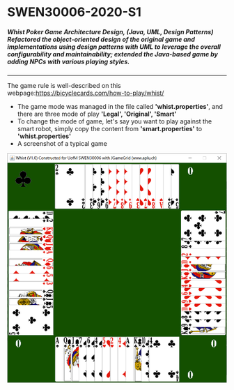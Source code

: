 # SWEN30006-2020-S1
##### Whist Poker Game Architecture Design, (Java, UML, Design Patterns)  Refactored the object-oriented design of the original game and implementations using design patterns with UML to leverage the overall configurability and maintainability; extended the Java-based game by adding NPCs with various playing styles.

---------

The game rule is well-described on this webpage:https://bicyclecards.com/how-to-play/whist/

- The game mode was managed in the file called **'whist.properties'**, and there are three mode of play **'Legal', 'Original', 'Smart'**
- To change the mode of game, let's say you want to play against the smart robot, simply copy the content from **'smart.properties'** to **'whist.properties'**
- A screenshot of a typical game

![image](README.assets/screenshot.png)